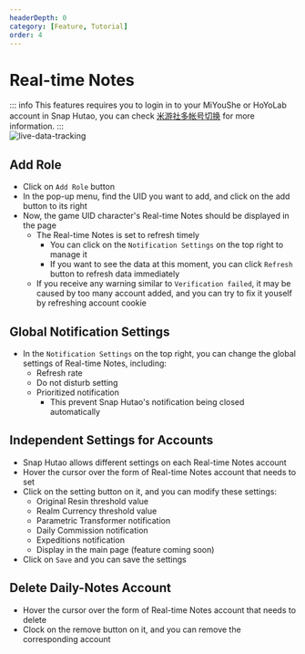 ```yaml
---
headerDepth: 0
category: [Feature, Tutorial]
order: 4
---
```


# Real-time Notes

::: info
This features requires you to login in to your MiYouShe or HoYoLab account in Snap Hutao, 
you can check [米游社多帐号切换](mhy-account-switch.html) for more information.
:::  
![live-data-tracking](https://img.alicdn.com/imgextra/i2/1797064093/O1CN01tiu6aD1g6duB3mtYQ_!!1797064093.png)

## Add Role
- Click on `Add Role` button
- In the pop-up menu, find the UID you want to add, and click on the add button to its right
- Now, the game UID character's Real-time Notes should be displayed in the page
  - The Real-time Notes is set to refresh timely
    - You can click on the `Notification Settings` on the top right to manage it
    - If you want to see the data at this moment, you can click `Refresh` button to refresh data immediately
  - If you receive any warning similar to `Verification failed`, it may be caused by too many account added, and you can try to fix it youself by refreshing account cookie

## Global Notification Settings
- In the `Notification Settings` on the top right, you can change the global settings of Real-time Notes, including:
  - Refresh rate
  - Do not disturb setting
  - Prioritized notification
    - This prevent Snap Hutao's notification being closed automatically

## Independent Settings for Accounts

- Snap Hutao allows different settings on each Real-time Notes account
- Hover the cursor over the form of Real-time Notes account that needs to set
- Click on the setting button on it, and you can modify these settings:
  - Original Resin threshold value
  - Realm Currency threshold value
  - Parametric Transformer notification
  - Daily Commission notification
  - Expeditions notification
  - Display in the main page (feature coming soon)
- Click on `Save` and you can save the settings

## Delete Daily-Notes Account
- Hover the cursor over the form of Real-time Notes account that needs to delete
- Clock on the remove button on it, and you can remove the corresponding account
